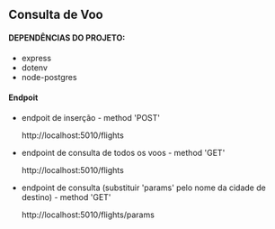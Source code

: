 ## Consulta de Voo


#### DEPENDÊNCIAS DO PROJETO:
* express
* dotenv
* node-postgres

#### Endpoit 

* endpoit de inserção - method 'POST'

  http://localhost:5010/flights

* endpoint de consulta de todos os voos - method 'GET'

  http://localhost:5010/flights

 * endpoint de consulta (substituir 'params' pelo nome da cidade de destino) - method 'GET'

   http://localhost:5010/flights/params


